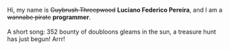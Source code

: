 Hi, my name is ~~Guybrush Threepwood~~ **Luciano Federico Pereira**, and I am a ~~wannabe pirate~~ **programmer**.<br><br>A short song: 352 bounty of doubloons gleams in the sun, a treasure hunt has just begun! Arrr!
